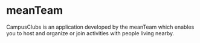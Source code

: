 # meanTeam
CampusClubs is an application developed by the meanTeam which enables you to host and organize or join activities with people living nearby.
